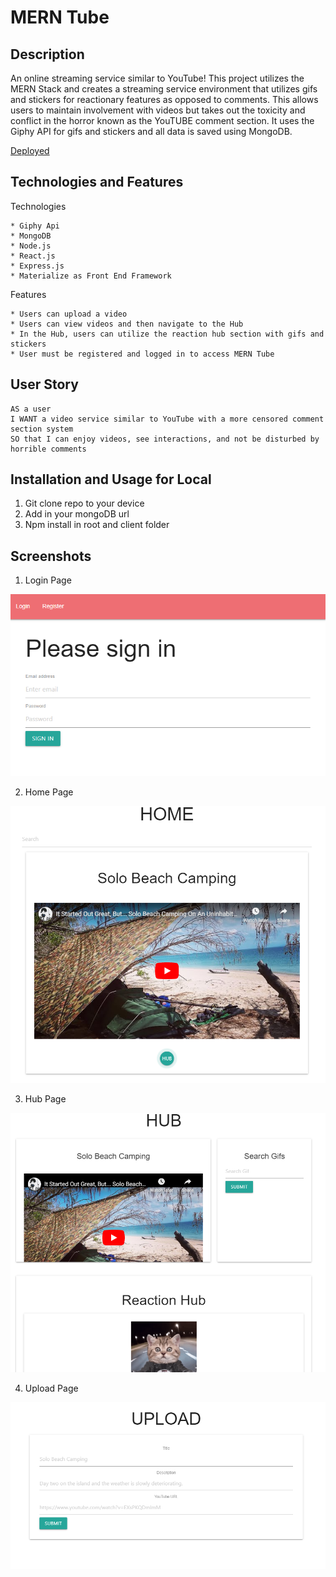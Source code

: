 # MERN Tube

## Description

An online streaming service similar to YouTube! This project utilizes the MERN Stack and creates a streaming service environment that utilizes gifs and stickers for reactionary features as opposed to comments. This allows users to maintain involvement with videos but takes out the toxicity and conflict in the horror known as the YouTUBE comment section. It uses the Giphy API for gifs and stickers and all data is saved using MongoDB. 

[Deployed](https://pure-badlands-52253.herokuapp.com/)

## Technologies and Features

Technologies
```
* Giphy Api
* MongoDB
* Node.js
* React.js
* Express.js
* Materialize as Front End Framework
```
Features
```
* Users can upload a video
* Users can view videos and then navigate to the Hub
* In the Hub, users can utilize the reaction hub section with gifs and stickers
* User must be registered and logged in to access MERN Tube

```

## User Story
```
AS a user
I WANT a video service similar to YouTube with a more censored comment section system
SO that I can enjoy videos, see interactions, and not be disturbed by horrible comments

```
## Installation and Usage for Local
1. Git clone repo to your device
2. Add in your mongoDB url 
3. Npm install in root and client folder


## Screenshots

1. Login Page 

![Alt text](/screenshots/login.PNG "Optional Title")

2. Home Page

![Alt text](/screenshots/home.PNG "Optional Title")

3. Hub Page

![Alt text](/screenshots/hub.PNG "Optional Title")

4. Upload Page

![Alt text](/screenshots/upload.PNG "Optional Title")
